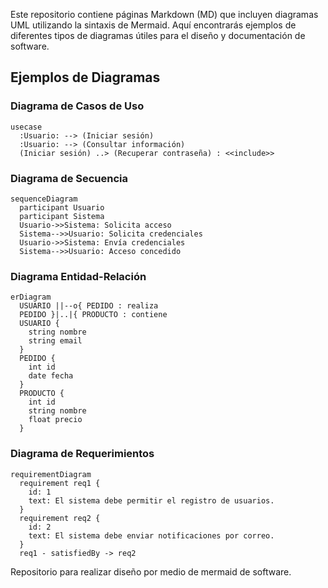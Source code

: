   
Este repositorio contiene páginas Markdown (MD) que incluyen diagramas UML utilizando la sintaxis de Mermaid. Aquí encontrarás ejemplos de diferentes tipos de diagramas útiles para el diseño y documentación de software.

## Ejemplos de Diagramas

### Diagrama de Casos de Uso

```mermaid
usecase
  :Usuario: --> (Iniciar sesión)
  :Usuario: --> (Consultar información)
  (Iniciar sesión) ..> (Recuperar contraseña) : <<include>>
```

### Diagrama de Secuencia

```mermaid
sequenceDiagram
  participant Usuario
  participant Sistema
  Usuario->>Sistema: Solicita acceso
  Sistema-->>Usuario: Solicita credenciales
  Usuario->>Sistema: Envía credenciales
  Sistema-->>Usuario: Acceso concedido
```

### Diagrama Entidad-Relación

```mermaid
erDiagram
  USUARIO ||--o{ PEDIDO : realiza
  PEDIDO }|..|{ PRODUCTO : contiene
  USUARIO {
    string nombre
    string email
  }
  PEDIDO {
    int id
    date fecha
  }
  PRODUCTO {
    int id
    string nombre
    float precio
  }
```

### Diagrama de Requerimientos

```mermaid
requirementDiagram
  requirement req1 {
    id: 1
    text: El sistema debe permitir el registro de usuarios.
  }
  requirement req2 {
    id: 2
    text: El sistema debe enviar notificaciones por correo.
  }
  req1 - satisfiedBy -> req2
```

Repositorio para realizar diseño por medio de mermaid de software.
